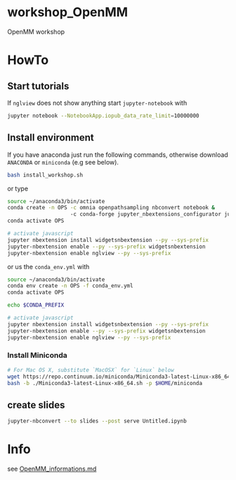 # workshop_OpenMM
OpenMM workshop

# HowTo

## Start tutorials
If `nglview` does not show anything start `jupyter-notebook` with
```bash
jupyter notebook --NotebookApp.iopub_data_rate_limit=10000000
```

## Install environment

If you have anaconda just run the following commands, otherwise download `ANACONDA` or  `miniconda` (e.g see below).

```bash
bash install_workshop.sh
```

or type
```bash
source ~/anaconda3/bin/activate
conda create -n OPS -c omnia openpathsampling nbconvert notebook &
                    -c conda-forge jupyter_nbextensions_configurator jupyter_contrib_nbextensions
conda activate OPS

# activate javascript
jupyter nbextension install widgetsnbextension --py --sys-prefix
jupyter-nbextension enable --py --sys-prefix widgetsnbextension
jupyter-nbextension enable nglview --py --sys-prefix
```

or us the `conda_env.yml` with
```bash
source ~/anaconda3/bin/activate
conda env create -n OPS -f conda_env.yml
conda activate OPS

echo $CONDA_PREFIX

# activate javascript
jupyter nbextension install widgetsnbextension --py --sys-prefix
jupyter-nbextension enable --py --sys-prefix widgetsnbextension
jupyter-nbextension enable nglview --py --sys-prefix
```

### Install Miniconda
```bash
# For Mac OS X, substitute `MacOSX` for `Linux` below
wget https://repo.continuum.io/miniconda/Miniconda3-latest-Linux-x86_64.sh
bash -b ./Miniconda3-latest-Linux-x86_64.sh -p $HOME/miniconda
```

## create slides
```bash
jupyter-nbconvert --to slides --post serve Untitled.ipynb
```

# Info
see [OpenMM_informations.md](OpenMM_informations.md)

